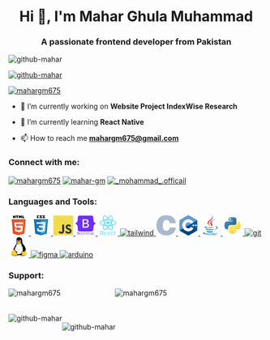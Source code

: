 <h1 align="center">Hi 👋, I'm Mahar Ghula Muhammad</h1>
<h3 align="center">A passionate frontend developer from Pakistan</h3>

<p align="left"> <img src="https://komarev.com/ghpvc/?username=github-mahar&label=Profile%20views&color=0e75b6&style=flat" alt="github-mahar" /> </p>

<p align="left"> <a href="https://github.com/ryo-ma/github-profile-trophy"><img src="https://github-profile-trophy.vercel.app/?username=github-mahar" alt="github-mahar" /></a> </p>

<p align="left"> <a href="https://twitter.com/mahargm675" target="blank"><img src="https://img.shields.io/twitter/follow/mahargm675?logo=twitter&style=for-the-badge" alt="mahargm675" /></a> </p>

- 🔭 I’m currently working on **Website Project IndexWise Research**

- 🌱 I’m currently learning **React Native**

- 📫 How to reach me **mahargm675@gmail.com**

<h3 align="left">Connect with me:</h3>
<p align="left">
<a href="https://twitter.com/mahargm675" target="blank"><img align="center" src="https://raw.githubusercontent.com/rahuldkjain/github-profile-readme-generator/master/src/images/icons/Social/twitter.svg" alt="mahargm675" height="30" width="40" /></a>
<a href="https://linkedin.com/in/mahar-gm" target="blank"><img align="center" src="https://raw.githubusercontent.com/rahuldkjain/github-profile-readme-generator/master/src/images/icons/Social/linked-in-alt.svg" alt="mahar-gm" height="30" width="40" /></a>
<a href="https://instagram.com/_mohammad_.officail" target="blank"><img align="center" src="https://raw.githubusercontent.com/rahuldkjain/github-profile-readme-generator/master/src/images/icons/Social/instagram.svg" alt="_mohammad_.officail" height="30" width="40" /></a>
</p>

<h3 align="left">Languages and Tools:</h3>
<p align="left">
     <a href="https://www.w3.org/html/" target="_blank" rel="noreferrer">
        <img src="https://raw.githubusercontent.com/devicons/devicon/master/icons/html5/html5-original-wordmark.svg" alt="html5" width="40" height="40"/>
    </a>
    <a href="https://www.w3schools.com/css/" target="_blank" rel="noreferrer">
        <img src="https://raw.githubusercontent.com/devicons/devicon/master/icons/css3/css3-original-wordmark.svg" alt="css3" width="40" height="40"/>
    </a>
     <a href="https://developer.mozilla.org/en-US/docs/Web/JavaScript" target="_blank" rel="noreferrer">
        <img src="https://raw.githubusercontent.com/devicons/devicon/master/icons/javascript/javascript-original.svg" alt="javascript" width="40" height="40"/>
    </a>
    <a href="https://getbootstrap.com" target="_blank" rel="noreferrer">
        <img src="https://raw.githubusercontent.com/devicons/devicon/master/icons/bootstrap/bootstrap-plain-wordmark.svg" alt="bootstrap" width="40" height="40"/>
    </a>
    <a href="https://reactjs.org/" target="_blank" rel="noreferrer">
        <img src="https://raw.githubusercontent.com/devicons/devicon/master/icons/react/react-original-wordmark.svg" alt="react" width="40" height="40"/>
    </a> 
    <a href="https://tailwindcss.com/" target="_blank" rel="noreferrer">
        <img src="https://www.vectorlogo.zone/logos/tailwindcss/tailwindcss-icon.svg" alt="tailwind" width="40" height="40"/>
    </a>
    <a href="https://www.cprogramming.com/" target="_blank" rel="noreferrer">
        <img src="https://raw.githubusercontent.com/devicons/devicon/master/icons/c/c-original.svg" alt="c" width="40" height="40"/>
    </a>
    <a href="https://www.w3schools.com/cpp/" target="_blank" rel="noreferrer">
        <img src="https://raw.githubusercontent.com/devicons/devicon/master/icons/cplusplus/cplusplus-original.svg" alt="cplusplus" width="40" height="40"/>
    </a>
     <a href="https://www.java.com" target="_blank" rel="noreferrer"> 
        <img src="https://raw.githubusercontent.com/devicons/devicon/master/icons/java/java-original.svg" alt="java" width="40" height="40"/>
    </a>
     <a href="https://www.python.org" target="_blank" rel="noreferrer">
        <img src="https://raw.githubusercontent.com/devicons/devicon/master/icons/python/python-original.svg" alt="python" width="40" height="40"/>
    </a> 
     <a href="https://git-scm.com/" target="_blank" rel="noreferrer">
        <img src="https://www.vectorlogo.zone/logos/git-scm/git-scm-icon.svg" alt="git" width="40" height="40"/>
    </a>
     <a href="https://www.linux.org/" target="_blank" rel="noreferrer">
        <img src="https://raw.githubusercontent.com/devicons/devicon/master/icons/linux/linux-original.svg" alt="linux" width="40" height="40"/>
    </a>
     <a href="https://www.figma.com/" target="_blank" rel="noreferrer">
        <img src="https://www.vectorlogo.zone/logos/figma/figma-icon.svg" alt="figma" width="40" height="40"/>
    </a>
    <a href="https://www.arduino.cc/" target="_blank" rel="noreferrer">
        <img src="https://cdn.worldvectorlogo.com/logos/arduino-1.svg" alt="arduino" width="40" height="40"/>
    </a>
</p>

<h3 align="left">Support:</h3>
<p><a href="https://www.buymeacoffee.com/mahargm675"> <img align="left" src="https://cdn.buymeacoffee.com/buttons/v2/default-yellow.png" height="50" width="210" alt="mahargm675" /></a><a href="https://ko-fi.com/mahargm675"> <img align="left" src="https://cdn.ko-fi.com/cdn/kofi3.png?v=3" height="50" width="210" alt="mahargm675" /></a></p><br><br>

<p><img align="left" src="https://github-readme-stats.vercel.app/api/top-langs?username=github-mahar&show_icons=true&locale=en&layout=compact" alt="github-mahar" /></p>

<p>&nbsp;<img align="center" src="https://github-readme-stats.vercel.app/api?username=github-mahar&show_icons=true&locale=en" alt="github-mahar" /></p>

